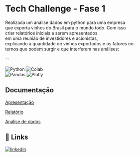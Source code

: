 
# Tech Challenge - Fase 1

Realizada um análise dados em python para uma empresa que exporta vinhos do Brasil para o mundo todo.
Com isso criar relatórios iniciais a serem apresentados em uma reunião de investidores e acionistas,
explicando a quantidade de vinhos exportados e os fatores ex-ternos que podem surgir e que interferem nas análises:

--<br><br>
![Python](https://img.shields.io/badge/python-3670A0?style=for-the-badge&logo=python&logoColor=ffdd54)
![Colab](https://img.shields.io/badge/Colab-black?style=for-the-badge&logo=googlecolab&logoColor=white&color=%23F9AB00)<br/>
![Pandas](https://img.shields.io/badge/pandas-%23150458.svg?style=for-the-badge&logo=pandas&logoColor=white)
![Plotly](https://img.shields.io/badge/Plotly-%233F4F75.svg?style=for-the-badge&logo=plotly&logoColor=white)

## Documentação

[Apresentação](https://github.com/karinaguerra/postech-data-analytics-tech-challenge/blob/main/fase_1/03_apresentacao_ppt_fase1/ppt_exportacao_vinho_fase1.pdf)

[Relatório](https://github.com/karinaguerra/postech-data-analytics-tech-challenge/blob/main/fase_1/02_relatorio_exportacao_fase1/relatorio_analise_de_dados_exportacao_fase1.pdf)

[Análise de dados](https://github.com/karinaguerra/postech-data-analytics-tech-challenge/blob/main/fase_1/02_relatorio_exportacao_fase1/relatorio_analise_de_dados_exportacao_fase1.pdf)

## 🔗 Links
[![linkedin](https://img.shields.io/badge/linkedin-0A66C2?style=for-the-badge&logo=linkedin&logoColor=white)](https://www.linkedin.com/in/kaguerra/)


